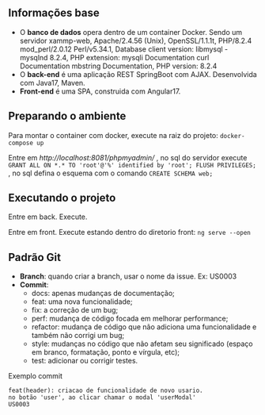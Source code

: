 ## Informações base
- O **banco de dados** opera dentro de um container Docker. Sendo um servidor xammp-web,
  Apache/2.4.56 (Unix),
  OpenSSL/1.1.1t,
  PHP/8.2.4 mod_perl/2.0.12 Perl/v5.34.1,
  Database client version: libmysql - mysqlnd 8.2.4,
  PHP extension: mysqli Documentation curl Documentation mbstring Documentation,
  PHP version: 8.2.4
- O **back-end** é uma aplicação REST SpringBoot com AJAX. Desenvolvida com Java17, Maven.
- **Front-end** é uma SPA, construida com Angular17.

## Preparando o ambiente
Para montar o container com docker, execute na raiz do projeto: ```docker-compose up```

Entre em *http://localhost:8081/phpmyadmin/* , no sql do servidor execute ```GRANT ALL ON *.* TO 'root'@'%' identified by 'root'; FLUSH PRIVILEGES;``` , no sql defina o esquema com o comando ```CREATE SCHEMA web;```

## Executando o projeto 
Entre em back. Execute.

Entre em front. Execute estando dentro do diretorio front: ```ng serve --open```

## Padrão Git
- **Branch**: quando criar a branch, usar o nome da issue. Ex:  US0003
- **Commit**:
  - docs: apenas mudanças de documentação;
  - feat: uma nova funcionalidade;
  - fix: a correção de um bug;
  - perf: mudança de código focada em melhorar performance;
  - refactor: mudança de código que não adiciona uma funcionalidade e também não corrigi um bug;
  - style: mudanças no código que não afetam seu significado (espaço em branco, formatação, ponto e vírgula, etc);
  - test: adicionar ou corrigir testes.

Exemplo commit
```
feat(header): criacao de funcionalidade de novo usario.
no botão 'user', ao clicar chamar o modal 'userModal'
US0003
```
